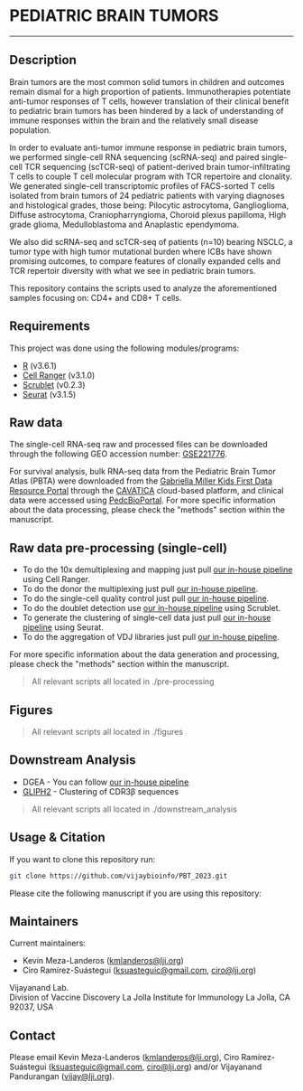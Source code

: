 # PEDIATRIC BRAIN TUMORS
------------

Description
------------

Brain tumors are the most common solid tumors in children and outcomes remain dismal for a high proportion of patients. Immunotherapies potentiate anti-tumor responses of T cells, however translation of their clinical benefit to pediatric brain tumors has been hindered by a lack of understanding of immune responses within the brain and the relatively small disease population.   

In order to evaluate anti-tumor immune response in pediatric brain tumors, we performed single-cell RNA sequencing (scRNA-seq) and paired single-cell TCR sequencing (scTCR-seq) of patient-derived brain tumor-infiltrating T cells to couple T cell molecular program with TCR repertoire and clonality. We generated single-cell transcriptomic profiles of FACS-sorted T cells isolated from brain tumors of 24 pediatric patients with varying diagnoses and histological grades, those being: Pilocytic astrocytoma, Ganglioglioma, Diffuse astrocytoma, Craniopharryngioma, Choroid plexus papilloma, High grade glioma, Medulloblastoma and Anaplastic ependymoma.  

We also did scRNA-seq and scTCR-seq of patients (n=10) bearing NSCLC, a tumor type with high tumor mutational burden where ICBs have shown promising outcomes, to compare features of clonally expanded cells and TCR repertoir diversity with what we see in pediatric brain tumors.

This repository contains the scripts used to analyze the aforementioned samples focusing on: CD4+ and CD8+ T cells.  

Requirements
------------

This project was done using the following modules/programs:

* [R](https://cran.r-project.org/) (v3.6.1)
* [Cell Ranger](https://support.10xgenomics.com/single-cell-gene-expression/software/pipelines/latest/what-is-cell-ranger) (v3.1.0)
* [Scrublet](https://github.com/swolock/scrublet/blob/master/README.md) (v0.2.3)
* [Seurat](https://satijalab.org/seurat) (v3.1.5)

Raw data
------------
The single-cell RNA-seq raw and processed files can be downloaded through the following GEO accession number: [GSE221776](https://www.ncbi.nlm.nih.gov/geo/query/acc.cgi?acc=GSE221776). 

For survival analysis, bulk RNA-seq data from the Pediatric Brain Tumor Atlas (PBTA) were downloaded from the [Gabriella Miller Kids First Data Resource Portal](https://portal.kidsfirstdrc.org/login) through the [CAVATICA](https://www.cavatica.org/) cloud-based platform, and clinical data were accessed using [PedcBioPortal](https://pedcbioportal.kidsfirstdrc.org/). For more specific information about the data processing, please check the "methods" section within the manuscript.  



Raw data pre-processing (single-cell)
------------

* To do the 10x demultiplexing and mapping just pull [our in-house pipeline](https://github.com/vijaybioinfo/cellranger_wrappeR) using Cell Ranger.
* To do the donor the multiplexing just pull [our in-house pipeline](https://github.com/vijaybioinfo/ab_capture).
* To do the single-cell quality control just pull [our in-house pipeline](https://github.com/vijaybioinfo/quality_control).
* To do the doublet detection use [our in-house pipeline](https://github.com/vijaybioinfo/doublet_detection) using Scrublet. 
* To generate the clustering of single-cell data just pull [our in-house pipeline](https://github.com/vijaybioinfo/clustering) using Seurat.
* To do the aggregation of VDJ libraries just pull [our in-house pipeline](https://github.com/vijaybioinfo/VDJ_aggr).

For more specific information about the data generation and processing, please check the "methods" section within the manuscript.  

> All relevant scripts all located in ./pre-processing  

Figures
------------
> All relevant scripts all located in ./figures

Downstream Analysis
------------
* DGEA - You can follow [our in-house pipeline](https://github.com/vijaybioinfo/dgea)
* [GLIPH2](http://50.255.35.37:8080/) - Clustering of CDR3β sequences
> All relevant scripts all located in ./downstream_analysis


Usage & Citation
--------------

If you want to clone this repository run:
```bash
git clone https://github.com/vijaybioinfo/PBT_2023.git
```
Please cite the following manuscript if you are using this repository:


Maintainers
-----------

Current maintainers:
* Kevin Meza-Landeros (kmlanderos@lji.org) 
* Ciro Ramírez-Suástegui (ksuasteguic@gmail.com, ciro@lji.org)

Vijayanand Lab.  
Division of Vaccine Discovery La Jolla Institute for Immunology La Jolla, CA 92037, USA

Contact
-----------
Please email Kevin Meza-Landeros (kmlanderos@lji.org), Ciro Ramírez-Suástegui (ksuasteguic@gmail.com, ciro@lji.org) and/or Vijayanand Pandurangan (vijay@lji.org).

